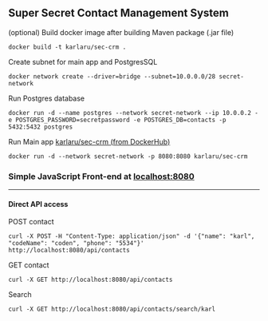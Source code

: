 
## Super Secret Contact Management System

(optional) Build docker image after building Maven package (.jar file)
```
docker build -t karlaru/sec-crm .
```

Create subnet for main app and PostgresSQL
```
docker network create --driver=bridge --subnet=10.0.0.0/28 secret-network
```

Run Postgres database
```
docker run -d --name postgres --network secret-network --ip 10.0.0.2 -e POSTGRES_PASSWORD=secretpassword -e POSTGRES_DB=contacts -p 5432:5432 postgres
```

Run Main app [karlaru/sec-crm (from DockerHub)](https://hub.docker.com/repository/docker/karlaru/sec-crm)
```
docker run -d --network secret-network -p 8080:8080 karlaru/sec-crm
```

### Simple JavaScript Front-end at [localhost:8080](http://localhost:8080)

--- 

#### Direct API access

POST contact
```
curl -X POST -H "Content-Type: application/json" -d '{"name": "karl", "codeName": "coden", "phone": "5534"}' http://localhost:8080/api/contacts
```

GET contact
```
curl -X GET http://localhost:8080/api/contacts
```

Search
```
curl -X GET http://localhost:8080/api/contacts/search/karl
```
